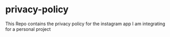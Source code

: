 # privacy-policy
This Repo contains the privacy policy for the instagram app I am integrating for a personal project
